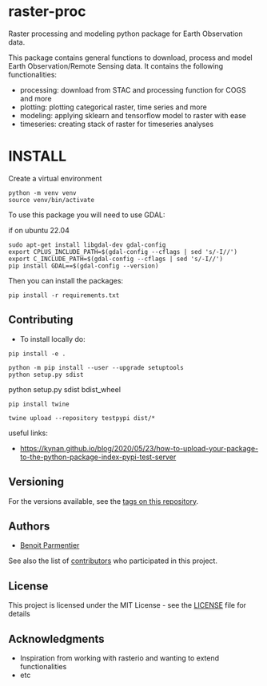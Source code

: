 # raster-proc
Raster processing and modeling python package for Earth Observation data.

This package contains general functions to download, process and model Earth Observation/Remote Sensing data. 
It contains the following functionalities:

- processing: download from STAC and processing function for COGS and more
- plotting: plotting categorical raster, time series and more
- modeling: applying sklearn and tensorflow model to raster with ease
- timeseries: creating stack of raster for timeseries analyses



# INSTALL

Create a virtual environment

```
python -m venv venv
source venv/bin/activate
```

To use this package you will need to use GDAL:

if on ubuntu 22.04
```
sudo apt-get install libgdal-dev gdal-config
export CPLUS_INCLUDE_PATH=$(gdal-config --cflags | sed 's/-I//')
export C_INCLUDE_PATH=$(gdal-config --cflags | sed 's/-I//')
pip install GDAL==$(gdal-config --version)
```

Then you can install the packages:

```
pip install -r requirements.txt
```


## Contributing

- To install locally do:
```
pip install -e .
```

```angular2html
python -m pip install --user --upgrade setuptools
python setup.py sdist
```
python setup.py sdist bdist_wheel

```angular2html
pip install twine

twine upload --repository testpypi dist/*

```

useful links:
- https://kynan.github.io/blog/2020/05/23/how-to-upload-your-package-to-the-python-package-index-pypi-test-server

## Versioning

For the versions available, see the [tags on this repository](https://github.com/bparment1/raster-proc/tags).

## Authors

* [Benoit Parmentier](https://github.com/bparment1)

See also the list of [contributors](https://github.com/bparment1/raster-proc/graphs/contributors) who participated in this project.

## License

This project is licensed under the MIT License - see the [LICENSE](LICENSE) file for details

## Acknowledgments

* Inspiration from working with rasterio and wanting to extend functionalities
* etc



